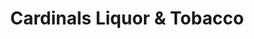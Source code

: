 ---
title: "Cardinals Liquor & Tobacco"
url: /louisville/cardinals-liquor-and-tobacco/
shop: alcohol
---